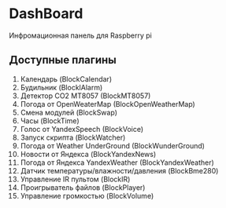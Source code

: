﻿# DashBoard
Инфромационная панель для Raspberry pi


## Доступные плагины
1. Календарь (BlockCalendar)
2. Будильник (BlocklAlarm)
3. Детектор CO2 MT8057 (BlockMT8057)
4. Погода от OpenWeaterMap (BlockOpenWeatherMap)
5. Смена модулей (BlockSwap)
6. Часы (BlockTime)
7. Голос от YandexSpeech (BlockVoice)
8. Запуск скрипта (BlockWatcher)
9. Погода от Weather UnderGround (BlockWunderGround)
10. Новости от Яндекса (BlockYandexNews)
11. Погода от Яндекса YandexWeather (BlockYandexWeather)
12. Датчик температуры/влажности/давления (BlockBme280)
13. Управление IR пультом (BlockIR)
14. Проигрыватель файлов (BlockPlayer)
15. Управление громкостью (BlockVolume)
